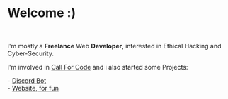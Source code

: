 <h1>Welcome :)</h1><br>

I'm mostly a **Freelance** Web **Developer**, interested in Ethical Hacking and Cyber-Security.
<br>
<p>I'm involved in <a href="https://developer.ibm.com/callforcode/">Call For Code</a> and i also started some Projects:</p>
<section>
  - <a href="https://quirky-leakey-2dc0eb.netlify.app/">Discord Bot</a><br>
  - <a href="https://kidseater.com/">Website, for fun</a>
</section>


